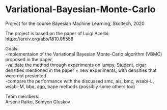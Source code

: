 # Variational-Bayesian-Monte-Carlo
Project for the course Bayesian Machine Learning, Skoltech, 2020

The project is based on the paper of Luigi Acerbi: \
https://arxiv.org/abs/1810.05558

Goals: \
-implementaion of the Variational Bayesian Monte-Carlo algorithm (VBMC) proposed in the paper, \
-validate the method through experiments on lumpy, Student, cigar densities mentioned in the paper + new experiments, with densities that were not presented \
-compare the performance with the discussed smc, ais, bmc, wsabi-L, wsabi-M, bbq, agp, bape methods (possibly some others too)

Team members: \
Arsenii Raiko, Semyon Gluskov

